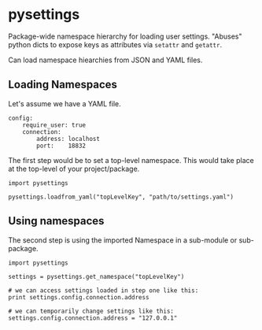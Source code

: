 pysettings
==========

Package-wide namespace hierarchy for loading user settings.  "Abuses" python
dicts to expose keys as attributes via ``setattr`` and ``getattr``.
  
Can load namespace hiearchies from JSON and YAML files.
  

## Loading Namespaces
Let's assume we have a YAML file. 
    
    config:
        require_user: true
        connection:
            address: localhost
            port:    18832

The first step would be to set a top-level namespace.  This would take place at the top-level of your project/package. 
    
    import pysettings

    pysettings.loadfrom_yaml("topLevelKey", "path/to/settings.yaml")

## Using namespaces
The second step is using the imported Namespace in a sub-module or sub-package. 

	import pysettings

	settings = pysettings.get_namespace("topLevelKey")
	
	# we can access settings loaded in step one like this:
	print settings.config.connection.address

	# we can temporarily change settings like this:
	settings.config.connection.address = "127.0.0.1"
